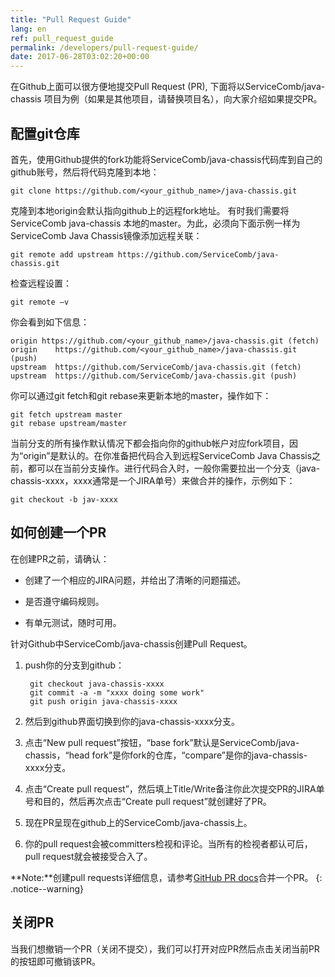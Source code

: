 ```yaml
---
title: "Pull Request Guide"
lang: en
ref: pull_request_guide
permalink: /developers/pull-request-guide/
date: 2017-06-28T03:02:20+00:00
---
```


在Github上面可以很方便地提交Pull Request (PR),  下面将以ServiceComb/java-chassis 项目为例（如果是其他项目，请替换项目名），向大家介绍如果提交PR。

## 配置git仓库

首先，使用Github提供的fork功能将ServiceComb/java-chassis代码库到自己的github账号，然后将代码克隆到本地：

```git clone https://github.com/<your_github_name>/java-chassis.git```

克隆到本地origin会默认指向github上的远程fork地址。
有时我们需要将ServiceComb java-chassis 本地的master。为此，必须向下面示例一样为ServiceComb Java Chassis镜像添加远程关联：

```git remote add upstream https://github.com/ServiceComb/java-chassis.git```

检查远程设置：

```git remote –v```

你会看到如下信息：

    origin https://github.com/<your_github_name>/java-chassis.git (fetch)
    origin    https://github.com/<your_github_name>/java-chassis.git (push)
    upstream  https://github.com/ServiceComb/java-chassis.git (fetch)
    upstream  https://github.com/ServiceComb/java-chassis.git (push)

你可以通过git fetch和git rebase来更新本地的master，操作如下：

	git fetch upstream master
	git rebase upstream/master

当前分支的所有操作默认情况下都会指向你的github帐户对应fork项目，因为“origin”是默认的。在你准备把代码合入到远程ServiceComb Java Chassis之前，都可以在当前分支操作。进行代码合入时，一般你需要拉出一个分支（java-chassis-xxxx，xxxx通常是一个JIRA单号）来做合并的操作，示例如下：

	git checkout -b jav-xxxx


## 如何创建一个PR

在创建PR之前，请确认：

*  创建了一个相应的JIRA问题，并给出了清晰的问题描述。

*  是否遵守编码规则。

*  有单元测试，随时可用。

针对Github中ServiceComb/java-chassis创建Pull Request。

1. push你的分支到github：

		git checkout java-chassis-xxxx
		git commit -a -m "xxxx doing some work"
		git push origin java-chassis-xxxx

2. 然后到github界面切换到你的java-chassis-xxxx分支。
3. 点击“New pull request”按钮，“base fork”默认是ServiceComb/java-chassis，“head fork”是你fork的仓库，“compare”是你的java-chassis-xxxx分支。
4. 点击“Create pull request”，然后填上Title/Write备注你此次提交PR的JIRA单号和目的，然后再次点击“Create pull request”就创建好了PR。
5. 现在PR呈现在github上的ServiceComb/java-chassis上。
6. 你的pull request会被committers检视和评论。当所有的检视者都认可后，pull request就会被接受合入了。

**Note:**创建pull requests详细信息，请参考[GitHub PR docs](https://help.github.com/articles/creating-a-pull-request/)合并一个PR。
{: .notice--warning}

## 关闭PR

   当我们想撤销一个PR（关闭不提交），我们可以打开对应PR然后点击关闭当前PR的按钮即可撤销该PR。
